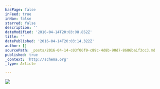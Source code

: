 ```yaml
---
hasPage: false
inFeed: true
inNav: false
starred: false
description: ''
dateModified: '2016-04-14T20:03:08.852Z'
title: ''
datePublished: '2016-04-14T20:03:14.322Z'
author: []
sourcePath: _posts/2016-04-14-c03f06f9-c89c-4d8b-90d7-8686ba1f3cc3.md
published: true
_context: 'http://schema.org'
_type: Article

---
```

![](https://the-grid-user-content.s3-us-west-2.amazonaws.com/2a963f2c-b04c-4526-a7ed-9f290bdab0e2.jpg)